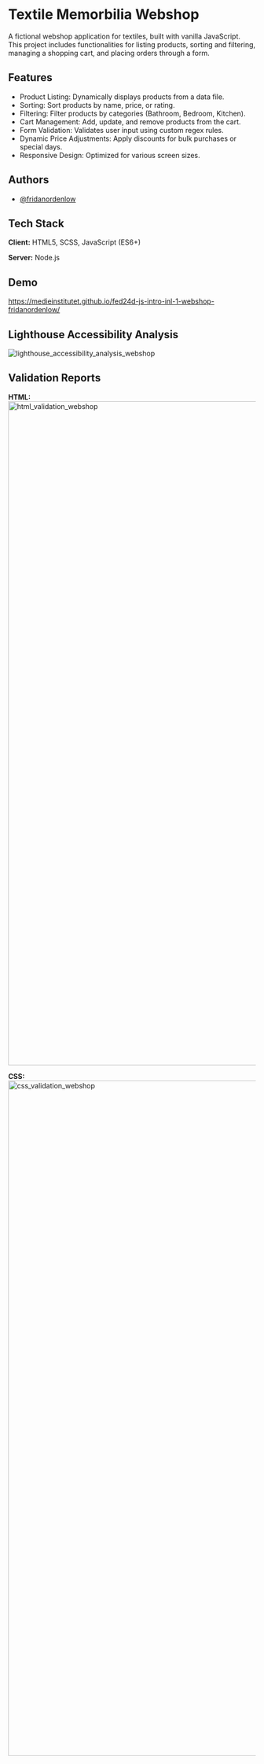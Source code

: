 
# Textile Memorbilia Webshop

A fictional webshop application for textiles, built with vanilla JavaScript. This project includes functionalities for listing products, sorting and filtering, managing a shopping cart, and placing orders through a form.



## Features

- Product Listing: Dynamically displays products from a data file.
- Sorting: Sort products by name, price, or rating.
- Filtering: Filter products by categories (Bathroom, Bedroom, Kitchen).
- Cart Management: Add, update, and remove products from the cart.
- Form Validation: Validates user input using custom regex rules.
- Dynamic Price Adjustments: Apply discounts for bulk purchases or special days.
- Responsive Design: Optimized for various screen sizes.



## Authors

- [@fridanordenlow](https://www.github.com/fridanordenlow)



## Tech Stack

**Client:** HTML5, SCSS, JavaScript (ES6+)

**Server:** Node.js



## Demo

https://medieinstitutet.github.io/fed24d-js-intro-inl-1-webshop-fridanordenlow/

## Lighthouse Accessibility Analysis

![lighthouse_accessibility_analysis_webshop](https://github.com/user-attachments/assets/2ad2e955-262d-4b61-aeb2-9929f9b4c695)



## Validation Reports

**HTML:**
<img width="1351" alt="html_validation_webshop" src="https://github.com/user-attachments/assets/be4c4986-aeb5-4c73-b578-7ab86e6dae1f" />

**CSS:**
<img width="1374" alt="css_validation_webshop" src="https://github.com/user-attachments/assets/2c03c1ec-c605-4065-8326-14898a3405ed" />

